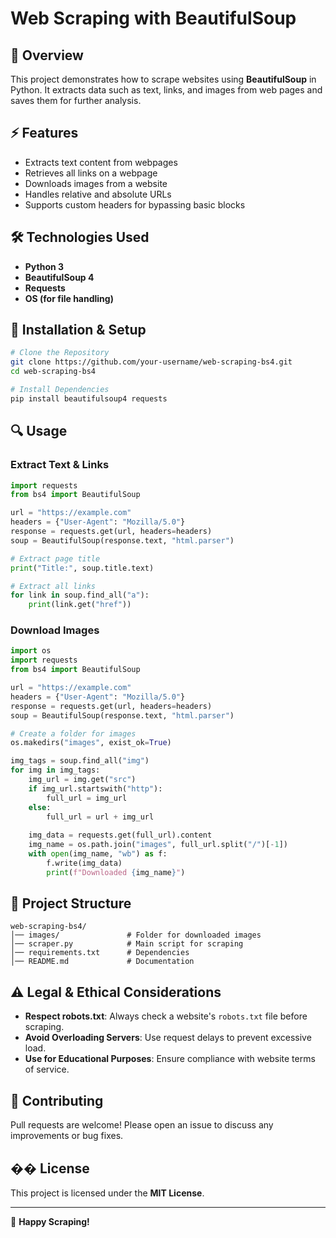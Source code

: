 # Web Scraping with BeautifulSoup

## 📌 Overview
This project demonstrates how to scrape websites using **BeautifulSoup** in Python. It extracts data such as text, links, and images from web pages and saves them for further analysis.

## ⚡ Features
- Extracts text content from webpages
- Retrieves all links on a webpage
- Downloads images from a website
- Handles relative and absolute URLs
- Supports custom headers for bypassing basic blocks

## 🛠 Technologies Used
- **Python 3**
- **BeautifulSoup 4**
- **Requests**
- **OS (for file handling)**

## 🚀 Installation & Setup
```bash
# Clone the Repository
git clone https://github.com/your-username/web-scraping-bs4.git
cd web-scraping-bs4

# Install Dependencies
pip install beautifulsoup4 requests
```

## 🔍 Usage
### Extract Text & Links
```python
import requests
from bs4 import BeautifulSoup

url = "https://example.com"
headers = {"User-Agent": "Mozilla/5.0"}
response = requests.get(url, headers=headers)
soup = BeautifulSoup(response.text, "html.parser")

# Extract page title
print("Title:", soup.title.text)

# Extract all links
for link in soup.find_all("a"):
    print(link.get("href"))
```

### Download Images
```python
import os
import requests
from bs4 import BeautifulSoup

url = "https://example.com"
headers = {"User-Agent": "Mozilla/5.0"}
response = requests.get(url, headers=headers)
soup = BeautifulSoup(response.text, "html.parser")

# Create a folder for images
os.makedirs("images", exist_ok=True)

img_tags = soup.find_all("img")
for img in img_tags:
    img_url = img.get("src")
    if img_url.startswith("http"):
        full_url = img_url
    else:
        full_url = url + img_url
    
    img_data = requests.get(full_url).content
    img_name = os.path.join("images", full_url.split("/")[-1])
    with open(img_name, "wb") as f:
        f.write(img_data)
        print(f"Downloaded {img_name}")
```

## 📂 Project Structure
```plaintext
web-scraping-bs4/
│── images/               # Folder for downloaded images
│── scraper.py            # Main script for scraping
│── requirements.txt      # Dependencies
│── README.md             # Documentation
```

## ⚠️ Legal & Ethical Considerations
- **Respect robots.txt**: Always check a website's `robots.txt` file before scraping.
- **Avoid Overloading Servers**: Use request delays to prevent excessive load.
- **Use for Educational Purposes**: Ensure compliance with website terms of service.

## 🤝 Contributing
Pull requests are welcome! Please open an issue to discuss any improvements or bug fixes.

## �� License
This project is licensed under the **MIT License**.

---
🚀 **Happy Scraping!**


